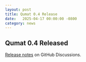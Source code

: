 ```yaml
---
layout: post
title: Qumat 0.4 Release
date:   2025-04-17 00:00:00 -0800
category: news
---
```

## Qumat 0.4 Released
[Release notes](https://github.com/apache/mahout/discussions/536) on GitHub Discussions.
